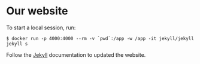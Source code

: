 # Our website

To start a local session, run:

```
$ docker run -p 4000:4000 --rm -v `pwd`:/app -w /app -it jekyll/jekyll jekyll s
```

Follow the [Jekyll](https://jekyllrb.com/docs/home/) documentation to updated the website.

